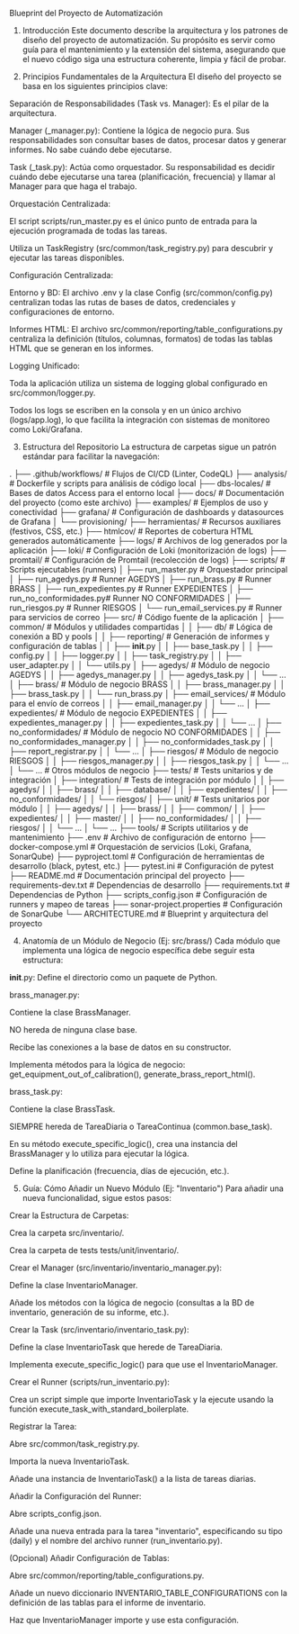 Blueprint del Proyecto de Automatización
1. Introducción
Este documento describe la arquitectura y los patrones de diseño del proyecto de automatización. Su propósito es servir como guía para el mantenimiento y la extensión del sistema, asegurando que el nuevo código siga una estructura coherente, limpia y fácil de probar.

2. Principios Fundamentales de la Arquitectura
El diseño del proyecto se basa en los siguientes principios clave:

Separación de Responsabilidades (Task vs. Manager): Es el pilar de la arquitectura.

Manager (_manager.py): Contiene la lógica de negocio pura. Sus responsabilidades son consultar bases de datos, procesar datos y generar informes. No sabe cuándo debe ejecutarse.

Task (_task.py): Actúa como orquestador. Su responsabilidad es decidir cuándo debe ejecutarse una tarea (planificación, frecuencia) y llamar al Manager para que haga el trabajo.

Orquestación Centralizada:

El script scripts/run_master.py es el único punto de entrada para la ejecución programada de todas las tareas.

Utiliza un TaskRegistry (src/common/task_registry.py) para descubrir y ejecutar las tareas disponibles.

Configuración Centralizada:

Entorno y BD: El archivo .env y la clase Config (src/common/config.py) centralizan todas las rutas de bases de datos, credenciales y configuraciones de entorno.

Informes HTML: El archivo src/common/reporting/table_configurations.py centraliza la definición (títulos, columnas, formatos) de todas las tablas HTML que se generan en los informes.

Logging Unificado:

Toda la aplicación utiliza un sistema de logging global configurado en src/common/logger.py.

Todos los logs se escriben en la consola y en un único archivo (logs/app.log), lo que facilita la integración con sistemas de monitoreo como Loki/Grafana.

3. Estructura del Repositorio
La estructura de carpetas sigue un patrón estándar para facilitar la navegación:

.
├── .github/workflows/         # Flujos de CI/CD (Linter, CodeQL)
├── analysis/                  # Dockerfile y scripts para análisis de código local
├── dbs-locales/               # Bases de datos Access para el entorno local
├── docs/                      # Documentación del proyecto (como este archivo)
├── examples/                  # Ejemplos de uso y conectividad
├── grafana/                   # Configuración de dashboards y datasources de Grafana
│   └── provisioning/
├── herramientas/              # Recursos auxiliares (festivos, CSS, etc.)
├── htmlcov/                   # Reportes de cobertura HTML generados automáticamente
├── logs/                      # Archivos de log generados por la aplicación
├── loki/                      # Configuración de Loki (monitorización de logs)
├── promtail/                  # Configuración de Promtail (recolección de logs)
├── scripts/                   # Scripts ejecutables (runners)
│   ├── run_master.py          # Orquestador principal
│   ├── run_agedys.py          # Runner AGEDYS
│   ├── run_brass.py           # Runner BRASS
│   ├── run_expedientes.py     # Runner EXPEDIENTES
│   ├── run_no_conformidades.py# Runner NO CONFORMIDADES
│   ├── run_riesgos.py         # Runner RIESGOS
│   └── run_email_services.py  # Runner para servicios de correo
├── src/                       # Código fuente de la aplicación
│   ├── common/                # Módulos y utilidades compartidas
│   │   ├── db/                # Lógica de conexión a BD y pools
│   │   ├── reporting/         # Generación de informes y configuración de tablas
│   │   ├── __init__.py
│   │   ├── base_task.py
│   │   ├── config.py
│   │   ├── logger.py
│   │   ├── task_registry.py
│   │   ├── user_adapter.py
│   │   └── utils.py
│   ├── agedys/                # Módulo de negocio AGEDYS
│   │   ├── agedys_manager.py
│   │   ├── agedys_task.py
│   │   └── ...
│   ├── brass/                 # Módulo de negocio BRASS
│   │   ├── brass_manager.py
│   │   ├── brass_task.py
│   │   └── run_brass.py
│   ├── email_services/        # Módulo para el envío de correos
│   │   ├── email_manager.py
│   │   └── ...
│   ├── expedientes/           # Módulo de negocio EXPEDIENTES
│   │   ├── expedientes_manager.py
│   │   ├── expedientes_task.py
│   │   └── ...
│   ├── no_conformidades/      # Módulo de negocio NO CONFORMIDADES
│   │   ├── no_conformidades_manager.py
│   │   ├── no_conformidades_task.py
│   │   ├── report_registrar.py
│   │   └── ...
│   ├── riesgos/               # Módulo de negocio RIESGOS
│   │   ├── riesgos_manager.py
│   │   ├── riesgos_task.py
│   │   └── ...
│   └── ...                    # Otros módulos de negocio
├── tests/                     # Tests unitarios y de integración
│   ├── integration/           # Tests de integración por módulo
│   │   ├── agedys/
│   │   ├── brass/
│   │   ├── database/
│   │   ├── expedientes/
│   │   ├── no_conformidades/
│   │   └── riesgos/
│   ├── unit/                  # Tests unitarios por módulo
│   │   ├── agedys/
│   │   ├── brass/
│   │   ├── common/
│   │   ├── expedientes/
│   │   ├── master/
│   │   ├── no_conformidades/
│   │   ├── riesgos/
│   │   └── ...
│   └── ...
├── tools/                     # Scripts utilitarios y de mantenimiento
├── .env                       # Archivo de configuración de entorno
├── docker-compose.yml         # Orquestación de servicios (Loki, Grafana, SonarQube)
├── pyproject.toml             # Configuración de herramientas de desarrollo (black, pytest, etc.)
├── pytest.ini                 # Configuración de pytest
├── README.md                  # Documentación principal del proyecto
├── requirements-dev.txt       # Dependencias de desarrollo
├── requirements.txt           # Dependencias de Python
├── scripts_config.json        # Configuración de runners y mapeo de tareas
├── sonar-project.properties   # Configuración de SonarQube
└── ARCHITECTURE.md            # Blueprint y arquitectura del proyecto

4. Anatomía de un Módulo de Negocio (Ej: src/brass/)
Cada módulo que implementa una lógica de negocio específica debe seguir esta estructura:

__init__.py: Define el directorio como un paquete de Python.

brass_manager.py:

Contiene la clase BrassManager.

NO hereda de ninguna clase base.

Recibe las conexiones a la base de datos en su constructor.

Implementa métodos para la lógica de negocio: get_equipment_out_of_calibration(), generate_brass_report_html().

brass_task.py:

Contiene la clase BrassTask.

SIEMPRE hereda de TareaDiaria o TareaContinua (common.base_task).

En su método execute_specific_logic(), crea una instancia del BrassManager y lo utiliza para ejecutar la lógica.

Define la planificación (frecuencia, días de ejecución, etc.).

5. Guía: Cómo Añadir un Nuevo Módulo (Ej: "Inventario")
Para añadir una nueva funcionalidad, sigue estos pasos:

Crear la Estructura de Carpetas:

Crea la carpeta src/inventario/.

Crea la carpeta de tests tests/unit/inventario/.

Crear el Manager (src/inventario/inventario_manager.py):

Define la clase InventarioManager.

Añade los métodos con la lógica de negocio (consultas a la BD de inventario, generación de su informe, etc.).

Crear la Task (src/inventario/inventario_task.py):

Define la clase InventarioTask que herede de TareaDiaria.

Implementa execute_specific_logic() para que use el InventarioManager.

Crear el Runner (scripts/run_inventario.py):

Crea un script simple que importe InventarioTask y la ejecute usando la función execute_task_with_standard_boilerplate.

Registrar la Tarea:

Abre src/common/task_registry.py.

Importa la nueva InventarioTask.

Añade una instancia de InventarioTask() a la lista de tareas diarias.

Añadir la Configuración del Runner:

Abre scripts_config.json.

Añade una nueva entrada para la tarea "inventario", especificando su tipo (daily) y el nombre del archivo runner (run_inventario.py).

(Opcional) Añadir Configuración de Tablas:

Abre src/common/reporting/table_configurations.py.

Añade un nuevo diccionario INVENTARIO_TABLE_CONFIGURATIONS con la definición de las tablas para el informe de inventario.

Haz que InventarioManager importe y use esta configuración.